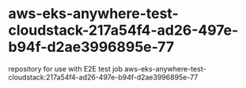 # aws-eks-anywhere-test-cloudstack-217a54f4-ad26-497e-b94f-d2ae3996895e-77
repository for use with E2E test job aws-eks-anywhere-test-cloudstack:217a54f4-ad26-497e-b94f-d2ae3996895e-77
